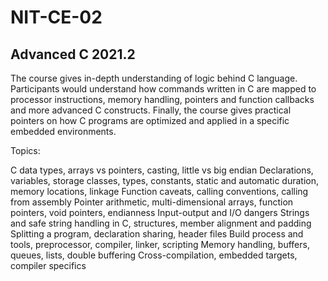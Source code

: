 # NIT-CE-02
## Advanced C 2021.2

The course gives in-depth understanding of logic behind C language. Participants would understand how commands written in C are mapped to processor instructions, memory handling, pointers and function callbacks and more advanced C constructs. Finally, the course gives practical pointers on how C programs are optimized and applied in a specific embedded environments.

Topics:

C data types, arrays vs pointers, casting, little vs big endian
Declarations, variables, storage classes, types, constants, static and automatic duration, memory locations, linkage
Function caveats, calling conventions, calling from assembly
Pointer arithmetic, multi-dimensional arrays, function pointers, void pointers, endianness
Input-output and I/O dangers
Strings and safe string handling in C, structures, member alignment and padding
Splitting a program, declaration sharing, header files
Build process and tools, preprocessor, compiler, linker, scripting
Memory handling, buffers, queues, lists, double buffering
Cross-compilation, embedded targets, compiler specifics
